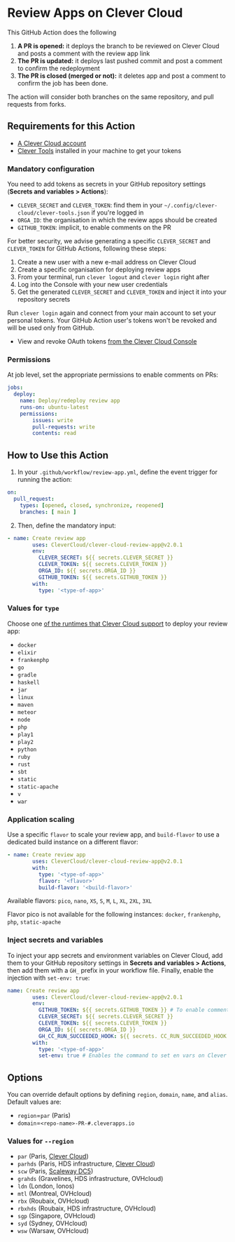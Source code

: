 # Review Apps on Clever Cloud

This GitHub Action does the following

1. **A PR is opened:** it deploys the branch to be reviewed on Clever Cloud and posts a comment with the review app link
2. **The PR is updated:** it deploys last pushed commit and post a comment to confirm the redeployment
3. **The PR is closed (merged or not):** it deletes app and post a comment to confirm the job has been done.

The action will consider both branches on the same repository, and pull requests from forks.

## Requirements for this Action

- [A Clever Cloud account](https://www.clever-cloud.com)
- [Clever Tools](https://developers.clever-cloud.com/doc/cli) installed in your machine to get your tokens

### Mandatory configuration

You need to add tokens as secrets in your GitHub repository settings (**Secrets and variables > Actions**):

- `CLEVER_SECRET` and `CLEVER_TOKEN`: find them in your `~/.config/clever-cloud/clever-tools.json` if you're logged in
- `ORGA_ID`: the organisation in which the review apps should be created
- `GITHUB_TOKEN`: implicit, to enable comments on the PR

For better security, we advise generating a specific `CLEVER_SECRET` and `CLEVER_TOKEN` for GitHub Actions, following these steps:

1. Create a new user with a new e-mail address on Clever Cloud
2. Create a specific organisation for deploying review apps
3. From your terminal, run `clever logout` and `clever login` right after
4. Log into the Console with your new user credentials
5. Get the generated `CLEVER_SECRET` and `CLEVER_TOKEN` and inject it into your repository secrets

Run `clever login` again and connect from your main account to set your personal tokens. Your GitHub Action user's tokens won't be revoked and will be used only from GitHub.

- View and revoke OAuth tokens [from the Clever Cloud Console](https://console.clever-cloud.com/users/me/oauth-tokens)

### Permissions

At job level, set the appropriate permissions to enable comments on PRs:

```yaml
jobs:
  deploy:
    name: Deploy/redeploy review app
    runs-on: ubuntu-latest
    permissions:
        issues: write
        pull-requests: write
        contents: read
```

## How to Use this Action

1. In your `.github/workflow/review-app.yml`, define the event trigger for running the action:

```yaml
on:
  pull_request:
    types: [opened, closed, synchronize, reopened]
    branches: [ main ]
```

2. Then, define the mandatory input:

```yaml
- name: Create review app
        uses: CleverCloud/clever-cloud-review-app@v2.0.1
        env:
          CLEVER_SECRET: ${{ secrets.CLEVER_SECRET }}
          CLEVER_TOKEN: ${{ secrets.CLEVER_TOKEN }}
          ORGA_ID: ${{ secrets.ORGA_ID }}
          GITHUB_TOKEN: ${{ secrets.GITHUB_TOKEN }}
        with:
          type: '<type-of-app>'
```

### Values for `type`

Choose one [of the runtimes that Clever Cloud support](https://www.clever-cloud.com/developers/doc/applications/) to deploy your review app:

- `docker`
- `elixir`
- `frankenphp`
- `go`
- `gradle`
- `haskell`
- `jar`
- `linux`
- `maven`
- `meteor`
- `node`
- `php`
- `play1`
- `play2`
- `python`
- `ruby`
- `rust`
- `sbt`
- `static`
- `static-apache`
- `v`
- `war`

### Application scaling

Use a specific `flavor` to scale your review app, and `build-flavor` to use a dedicated build instance on a different flavor:

```yaml
- name: Create review app
        uses: CleverCloud/clever-cloud-review-app@v2.0.1
        with:
          type: '<type-of-app>'
          flavor: '<flavor>'
          build-flavor: '<build-flavor>'
```

Available flavors: `pico`, `nano`, `XS`, `S`, `M`, `L`, `XL`, `2XL`, `3XL`

Flavor pico is not available for the following instances: `docker`, `frankenphp`, `php`, `static-apache`

### Inject secrets and variables

To inject your app secrets and environment variables on Clever Cloud, add them to your GitHub repository settings in **Secrets and variables > Actions**, then add them with a `GH_` prefix in your workflow file. Finally, enable the injection with `set-env: true`:

```yaml
name: Create review app
        uses: CleverCloud/clever-cloud-review-app@v2.0.1
        env:
          GITHUB_TOKEN: ${{ secrets.GITHUB_TOKEN }} # To enable comments on the PR
          CLEVER_SECRET: ${{ secrets.CLEVER_SECRET }}
          CLEVER_TOKEN: ${{ secrets.CLEVER_TOKEN }}
          ORGA_ID: ${{ secrets.ORGA_ID }}
          GH_CC_RUN_SUCCEEDED_HOOK: ${{ secrets. CC_RUN_SUCCEEDED_HOOK }} # This environment variable will be set on Clever Cloud
        with:
          type: '<type-of-app>'
          set-env: true # Enables the command to set en vars on Clever Cloud
```

## Options

You can override default options by defining `region`, `domain`, `name`, and `alias`. Default values are:

- `region`=`par` (Paris)
- `domain`=`<repo-name>-PR-#.cleverapps.io`

### Values for `--region`

- `par` (Paris, [Clever Cloud](https://www.clever-cloud.com/infrastructure/))
- `parhds` (Paris, HDS infrastructure, [Clever Cloud](https://www.clever-cloud.com/infrastructure/))
- `scw` (Paris, [Scaleway DC5](https://www.clever-cloud.com/blog/press/2023/01/17/clever-cloud-and-scaleway-join-forces-to-unveil-a-sovereign-european-paas-offering/))
- `grahds` (Gravelines, HDS infrastructure, OVHcloud)
- `ldn` (London, Ionos)
- `mtl` (Montreal, OVHcloud)
- `rbx` (Roubaix, OVHcloud)
- `rbxhds` (Roubaix, HDS infrastructure, OVHcloud)
- `sgp` (Singapore, OVHcloud)
- `syd` (Sydney, OVHcloud)
- `wsw` (Warsaw, OVHcloud)
